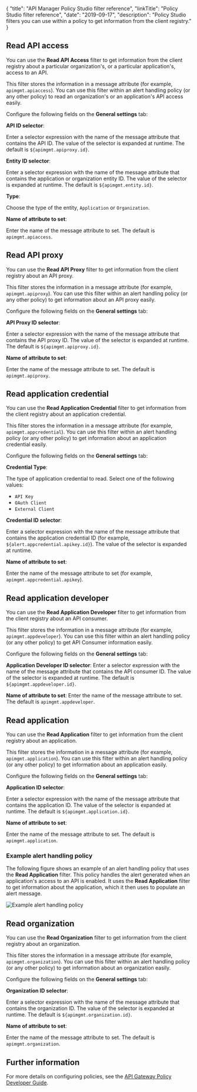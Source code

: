 {
    "title": "API Manager Policy Studio filter reference",
    "linkTitle": "Policy Studio filter reference",
    "date": "2019-09-17",
    "description": "Policy Studio filters you can use within a policy to get information from the client registry."
}

## Read API access

You can use the **Read API Access**
filter to get information from the client registry about a particular organization's, or a particular application's, access to an API.

This filter stores the information in a message attribute (for example, `apimgmt.apiaccess`). You can use this filter within an alert handling policy (or any other policy) to read an organization's or an application's API access easily.

Configure the following fields on the **General settings** tab:

**API ID selector**:

Enter a selector expression with the name of the message attribute that contains the API ID. The value of the selector is expanded at runtime. The default is `${apimgmt.apiproxy.id}`.

**Entity ID selector**:

Enter a selector expression with the name of the message attribute that contains the application or organization entity ID. The value of the selector is expanded at runtime. The default is `${apimgmt.entity.id}`.

**Type**:

Choose the type of the entity, `Application` or `Organization`.

**Name of attribute to set**:

Enter the name of the message attribute to set. The default is `apimgmt.apiaccess`.

## Read API proxy

You can use the **Read API Proxy**
filter to get information from the client registry about an API proxy.

This filter stores the information in a message attribute (for example, `apimgmt.apiproxy`). You can use this filter within an alert handling policy (or any other policy) to get information about an API proxy easily.

Configure the following fields on the **General settings** tab:

**API Proxy ID selector**:

Enter a selector expression with the name of the message attribute that contains the API proxy ID. The value of the selector is expanded at runtime. The default is `${apimgmt.apiproxy.id}`.

**Name of attribute to set**:

Enter the name of the message attribute to set. The default is `apimgmt.apiproxy`.

## Read application credential

You can use the **Read Application Credential** filter to get information from the client registry about an application credential.

This filter stores the information in a message attribute (for example, `apimgmt.appcredential`). You can use this filter within an alert handling policy (or any other policy) to get information about an application credential easily.

Configure the following fields on the **General settings** tab:

**Credential Type**:

The type of application credential to read. Select one of the following values:

- `API Key`
- `OAuth Client`
- `External Client`

**Credential ID selector**:

Enter a selector expression with the name of the message attribute that contains the application credential ID (for example, `${alert.appcredential.apikey.id}`). The value of the selector is expanded at runtime.

**Name of attribute to set**:

Enter the name of the message attribute to set (for example, `apimgmt.appcredential.apikey`).

## Read application developer

You can use the **Read Application Developer** filter to get information from the client registry about an API consumer.

This filter stores the information in a message attribute (for example, `apimgmt.appdeveloper`). You can use this filter within an alert handling policy (or any other policy) to get API Consumer information easily.

Configure the following fields on the **General settings** tab:

**Application Developer ID selector**:
Enter a selector expression with the name of the message attribute that contains the API consumer ID. The value of the selector is expanded at runtime. The default is `${apimgmt.appdeveloper.id}`.

**Name of attribute to set**:
Enter the name of the message attribute to set. The default is `apimgmt.appdeveloper`.

## Read application

You can use the **Read Application** filter to get information from the client registry about an application.

This filter stores the information in a message attribute (for example, `apimgmt.application`). You can use this filter within an alert handling policy (or any other policy) to get information about an application easily.

Configure the following fields on the **General settings** tab:

**Application ID selector**:

Enter a selector expression with the name of the message attribute that contains the application ID. The value of the selector is expanded at runtime. The default is `${apimgmt.application.id}`.

**Name of attribute to set**:

Enter the name of the message attribute to set. The default is `apimgmt.application`.

### Example alert handling policy

The following figure shows an example of an alert handling policy that uses the **Read Application**
filter. This policy handles the alert generated when an application's access to an API is enabled. It uses the **Read Application**
filter to get information about the application, which it then uses to populate an alert message.

![Example alert handling policy](/Images/docbook/images/api_mgmt/api_mgmt_alert_handling.png)

## Read organization

You can use the **Read Organization** filter to get information from the client registry about an organization.

This filter stores the information in a message attribute (for example, `apimgmt.organization`). You can use this filter within an alert handling policy (or any other policy) to get information about an organization easily.

Configure the following fields on the **General settings** tab:

**Organization ID selector**:

Enter a selector expression with the name of the message attribute that contains the organization ID. The value of the selector is expanded at runtime. The default is `${apimgmt.organization.id}`.

**Name of attribute to set**:

Enter the name of the message attribute to set. The default is `apimgmt.organization`.

## Further information

For more details on configuring policies, see the [API Gateway Policy Developer Guide](/bundle/APIGateway_77_PolicyDevGuide_allOS_en_HTML5/).
